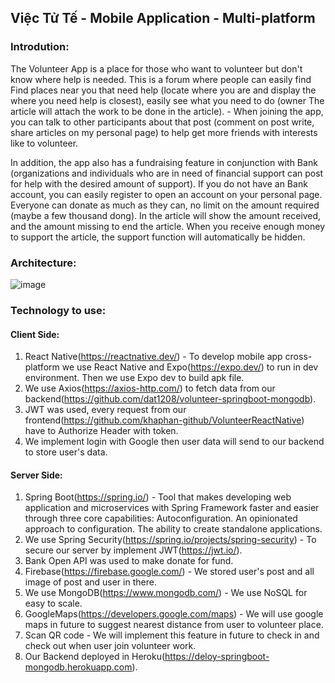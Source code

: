 ## Việc Tử Tế - Mobile Application - Multi-platform
### Introdution:

The Volunteer App is a place for those who want to volunteer but don't
know where help is needed. This is a forum where people can easily find
Find places near you that need help (locate where you are and display the
where you need help is closest), easily see what you need to do (owner
The article will attach the work to be done in the article). - When joining the app,
you can talk to other participants about that post (comment on post
write, share articles on my personal page) to help get more friends with interests
like to volunteer.

In addition, the app also has a fundraising feature in conjunction with Bank (organizations and individuals who are in need of financial support can post for help with the desired amount of support). If you do not have an Bank account, you can easily register to open an account on your personal page. Everyone can donate as much as they can, no limit on the amount
required (maybe a few thousand dong). In the article will show the amount received, and the amount missing to end the article. When you receive enough money to support the article, the support function will automatically be hidden.

### Architecture:
![image](https://user-images.githubusercontent.com/76431966/216554058-99bcf797-5505-4269-9c89-f2dafa8c2834.png)
### Technology to use:
#### Client Side:
1. React Native(https://reactnative.dev/) - To develop mobile app cross-platform we use React Native and 
Expo(https://expo.dev/) to run in dev environment. Then we use Expo dev to build apk file.
2. We use Axios(https://axios-http.com/) to fetch data from our 
backend(https://github.com/dat1208/volunteer-springboot-mongodb).
3. JWT was used, every request from our frontend(https://github.com/khaphan-github/VolunteerReactNative) have to Authorize Header with token.
4. We implement login with Google then user data will send to 
our backend to store user's data.
#### Server Side:
1. Spring Boot(https://spring.io/) -  Tool that makes developing web application and microservices with Spring Framework faster and easier through three core capabilities: Autoconfiguration. An opinionated approach to configuration. The ability to create standalone applications.
2. We use Spring Security(https://spring.io/projects/spring-security) - To secure our server by implement JWT(https://jwt.io/).
3. Bank Open API was used to make donate for fund.
4. Firebase(https://firebase.google.com/) - We stored user's post and all image of post and user in there.
5. We use MongoDB(https://www.mongodb.com/) - We use NoSQL for easy to scale.
6. GoogleMaps(https://developers.google.com/maps) - We  will use google maps in future to suggest nearest distance from user to volunteer place.
7. Scan QR code - We will implement this feature in future to check in and check out when user join volunteer work. 
8. Our Backend deployed in Heroku(https://deloy-springboot-mongodb.herokuapp.com).
